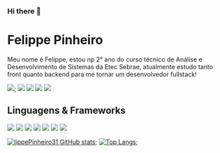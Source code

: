 ### Hi there 👋

<!--
**lippePinheiro31/lippePinheiro31** is a ✨ _special_ ✨ repository because its `README.md` (this file) appears on your GitHub profile.

Here are some ideas to get you started:

- 🔭 I’m currently working on ...
- 🌱 I’m currently learning ...
- 👯 I’m looking to collaborate on ...
- 🤔 I’m looking for help with ...
- 💬 Ask me about ...
- 📫 How to reach me: ...
- 😄 Pronouns: ...
- ⚡ Fun fact: ...
-->
# Felippe Pinheiro
Meu nome é Felippe, estou np 2° ano do curso técnico de Análise e Desenvolvimento de Sistemas da Etec Sebrae, atualmente estudo tanto front quanto backend para me tornar um desenvolvedor fullstack!

<img src="https://img.shields.io/badge/LinkedIn-0077B5?style=for-the-badge&logo=linkedin&logoColor=white">;
<img src="https://img.shields.io/badge/Codepen-000000?style=for-the-badge&logo=codepen&logoColor=white">
<img src="	https://img.shields.io/badge/Codepen-000000?style=for-the-badge&logo=codepen&logoColor=white">
<img src="https://img.shields.io/badge/Telegram-2CA5E0?style=for-the-badge&logo=telegram&logoColor=white">
<img src="https://img.shields.io/badge/Discord-7289DA?style=for-the-badge&logo=discord&logoColor=white">


## Linguagens & Frameworks

<img src="https://img.shields.io/badge/HTML5-E34F26?style=for-the-badge&logo=html5&logoColor=white"> <img src="https://img.shields.io/badge/CSS3-1572B6?style=for-the-badge&logo=css3&logoColor=white"> <img src="https://img.shields.io/badge/PHP-777BB4?style=for-the-badge&logo=php&logoColor=white"> <img src="https://img.shields.io/badge/JavaScript-F7DF1E?style=for-the-badge&logo=javascript&logoColor=black"> <img src="https://img.shields.io/badge/C%23-239120?style=for-the-badge&logo=c-sharp&logoColor=white"> <img src="https://img.shields.io/badge/MySQL-00000F?style=for-the-badge&logo=mysql&logoColor=white">
<img src="https://img.shields.io/badge/Laravel-FF2D20?style=for-the-badge&logo=laravel&logoColor=white">

[![lippePinheiro31 GitHub stats](https://github-readme-stats.vercel.app/api?username=lippePinheiro31)](https://github.com/anuraghazra/github-readme-stats);
[![Top Langs](https://github-readme-stats.vercel.app/api/top-langs/?username=lippePinheiro31&layout=compact)](https://github.com/lippePinheiro31/github-readme-stats);



